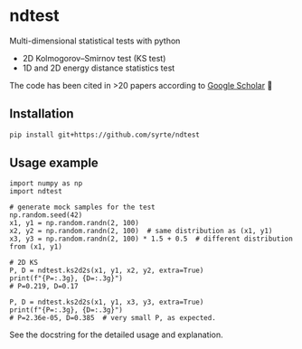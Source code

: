 # ndtest
Multi-dimensional statistical tests with python

- 2D Kolmogorov–Smirnov test (KS test)
- 1D and 2D energy distance statistics test

The code has been cited in >20 papers 
according to [Google Scholar](https://scholar.google.com/scholar?q=%22syrte%2Fndtest%22) :star_struck:

## Installation

```bash
pip install git+https://github.com/syrte/ndtest
```

## Usage example
```
import numpy as np
import ndtest

# generate mock samples for the test
np.random.seed(42)
x1, y1 = np.random.randn(2, 100)
x2, y2 = np.random.randn(2, 100)  # same distribution as (x1, y1)
x3, y3 = np.random.randn(2, 100) * 1.5 + 0.5  # different distribution from (x1, y1)

# 2D KS
P, D = ndtest.ks2d2s(x1, y1, x2, y2, extra=True)
print(f"{P=:.3g}, {D=:.3g}")
# P=0.219, D=0.17

P, D = ndtest.ks2d2s(x1, y1, x3, y3, extra=True)
print(f"{P=:.3g}, {D=:.3g}")
# P=2.36e-05, D=0.385  # very small P, as expected.
```

See the docstring for the detailed usage and explanation.
